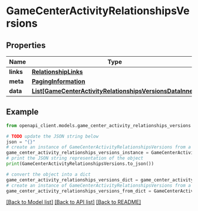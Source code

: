 # GameCenterActivityRelationshipsVersions


## Properties

Name | Type | Description | Notes
------------ | ------------- | ------------- | -------------
**links** | [**RelationshipLinks**](RelationshipLinks.md) |  | [optional] 
**meta** | [**PagingInformation**](PagingInformation.md) |  | [optional] 
**data** | [**List[GameCenterActivityRelationshipsVersionsDataInner]**](GameCenterActivityRelationshipsVersionsDataInner.md) |  | [optional] 

## Example

```python
from openapi_client.models.game_center_activity_relationships_versions import GameCenterActivityRelationshipsVersions

# TODO update the JSON string below
json = "{}"
# create an instance of GameCenterActivityRelationshipsVersions from a JSON string
game_center_activity_relationships_versions_instance = GameCenterActivityRelationshipsVersions.from_json(json)
# print the JSON string representation of the object
print(GameCenterActivityRelationshipsVersions.to_json())

# convert the object into a dict
game_center_activity_relationships_versions_dict = game_center_activity_relationships_versions_instance.to_dict()
# create an instance of GameCenterActivityRelationshipsVersions from a dict
game_center_activity_relationships_versions_from_dict = GameCenterActivityRelationshipsVersions.from_dict(game_center_activity_relationships_versions_dict)
```
[[Back to Model list]](../README.md#documentation-for-models) [[Back to API list]](../README.md#documentation-for-api-endpoints) [[Back to README]](../README.md)


